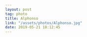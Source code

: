 ```yaml
---
layout: post
tag: photo
title: Alphonso
link: "/assets/photos/Alphonso.jpg"
date: 2019-05-21 18:12:45
---
```

